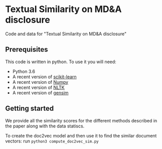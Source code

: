 Textual Similarity on MD&A disclosure
===============

Code and data for "Textual Similarity on MD&A disclosure"

## Prerequisites
This code is written in python. To use it you will need:
- Python 3.6
- A recent version of [scikit-learn](https://scikit-learn.org/)
- A recent version of [Numpy](http://www.numpy.org)
- A recent version of [NLTK](http://www.nltk.org)
- A recent version of [gensim](https://radimrehurek.com/gensim/)

## Getting started
We provide all the similarity scores for the different methods described in the paper along with the data statiscs.

To create the doc2vec model and then use it to find the similar document vectors:
run ```python3 compute_doc2vec_sim.py``` 
